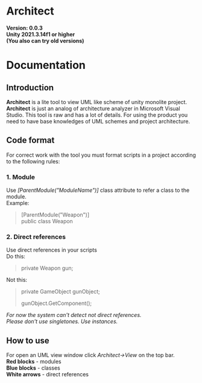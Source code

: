 # Architect
**Version: 0.0.3**  
**Unity 2021.3.14f1 or higher**  
**(You also can try old versions)**
# Documentation
## Introduction
**Architect** is a lite tool to view UML like scheme of unity monolite project. **Architect** is just an analog of architecture analyzer in Microsoft Visual Studio. This tool is raw and has a lot of details. For using the product you need to have base knowledges of UML schemes and project architecture.
## Code format
For correct work with the tool you must format scripts in a project according to the following rules:
### 1. Module
Use *[ParentModule("ModuleName")]* class attribute to refer a class to the module.  
Example:  
>[ParentModule("Weapon")]  
>public class Weapon
### 2. Direct references
Use direct references in your scripts  
Do this:
>private Weapon gun;  

Not this:
>private GameObject gunObject;
>
>gunObject.GetComponent<Weapon>();  
  
*For now the system can't detect not direct references.  
Please don't use singletones. Use instances.*
  
## How to use
For open an UML view window click *Architect->View* on the top bar.  
**Red blocks** - modules  
**Blue blocks** - classes  
**White arrows** - direct references  
